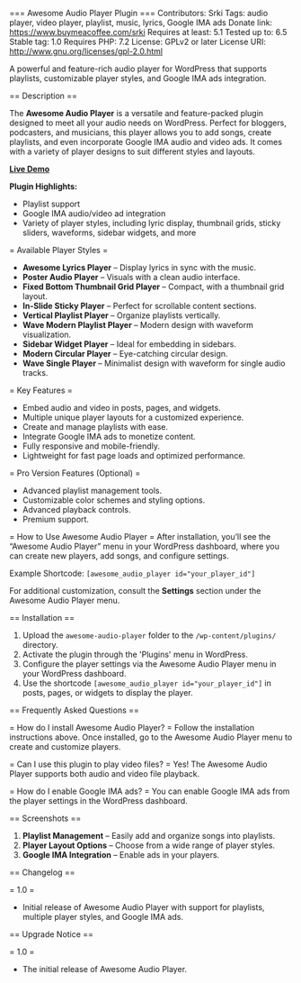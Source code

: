 === Awesome Audio Player Plugin ===
Contributors: Srki
Tags: audio player, video player, playlist, music, lyrics, Google IMA ads
Donate link: https://www.buymeacoffee.com/srki
Requires at least: 5.1
Tested up to: 6.5
Stable tag: 1.0
Requires PHP: 7.2
License: GPLv2 or later
License URI: http://www.gnu.org/licenses/gpl-2.0.html

A powerful and feature-rich audio player for WordPress that supports playlists, customizable player styles, and Google IMA ads integration.

== Description ==

The **Awesome Audio Player** is a versatile and feature-packed plugin designed to meet all your audio needs on WordPress. Perfect for bloggers, podcasters, and musicians, this player allows you to add songs, create playlists, and even incorporate Google IMA audio and video ads. It comes with a variety of player designs to suit different styles and layouts.

[**Live Demo**](https://awesome.player.icodes.rocks/wp_player/ "Demo")

**Plugin Highlights:**
- Playlist support
- Google IMA audio/video ad integration
- Variety of player styles, including lyric display, thumbnail grids, sticky sliders, waveforms, sidebar widgets, and more

= Available Player Styles =
* **Awesome Lyrics Player** – Display lyrics in sync with the music.
* **Poster Audio Player** – Visuals with a clean audio interface.
* **Fixed Bottom Thumbnail Grid Player** – Compact, with a thumbnail grid layout.
* **In-Slide Sticky Player** – Perfect for scrollable content sections.
* **Vertical Playlist Player** – Organize playlists vertically.
* **Wave Modern Playlist Player** – Modern design with waveform visualization.
* **Sidebar Widget Player** – Ideal for embedding in sidebars.
* **Modern Circular Player** – Eye-catching circular design.
* **Wave Single Player** – Minimalist design with waveform for single audio tracks.

= Key Features =
* Embed audio and video in posts, pages, and widgets.
* Multiple unique player layouts for a customized experience.
* Create and manage playlists with ease.
* Integrate Google IMA ads to monetize content.
* Fully responsive and mobile-friendly.
* Lightweight for fast page loads and optimized performance.

= Pro Version Features (Optional) =
* Advanced playlist management tools.
* Customizable color schemes and styling options.
* Advanced playback controls.
* Premium support.

= How to Use Awesome Audio Player =
After installation, you’ll see the “Awesome Audio Player” menu in your WordPress dashboard, where you can create new players, add songs, and configure settings.

Example Shortcode:
`[awesome_audio_player id="your_player_id"]`

For additional customization, consult the **Settings** section under the Awesome Audio Player menu.

== Installation ==

1. Upload the `awesome-audio-player` folder to the `/wp-content/plugins/` directory.
2. Activate the plugin through the 'Plugins' menu in WordPress.
3. Configure the player settings via the Awesome Audio Player menu in your WordPress dashboard.
4. Use the shortcode `[awesome_audio_player id="your_player_id"]` in posts, pages, or widgets to display the player.

== Frequently Asked Questions ==

= How do I install Awesome Audio Player? =
Follow the installation instructions above. Once installed, go to the Awesome Audio Player menu to create and customize players.

= Can I use this plugin to play video files? =
Yes! The Awesome Audio Player supports both audio and video file playback.

= How do I enable Google IMA ads? =
You can enable Google IMA ads from the player settings in the WordPress dashboard.

== Screenshots ==

1. **Playlist Management** – Easily add and organize songs into playlists.
2. **Player Layout Options** – Choose from a wide range of player styles.
3. **Google IMA Integration** – Enable ads in your players.

== Changelog ==

= 1.0 =
* Initial release of Awesome Audio Player with support for playlists, multiple player styles, and Google IMA ads.

== Upgrade Notice ==

= 1.0 =
* The initial release of Awesome Audio Player.

